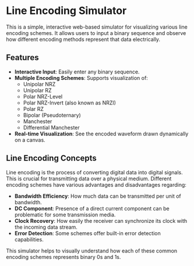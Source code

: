 
# Line Encoding Simulator

This is a simple, interactive web-based simulator for visualizing various line encoding schemes. It allows users to input a binary sequence and observe how different encoding methods represent that data electrically.

## Features

  * **Interactive Input**: Easily enter any binary sequence.
  * **Multiple Encoding Schemes**: Supports visualization of:
      * Unipolar NRZ
      * Unipolar RZ
      * Polar NRZ-Level
      * Polar NRZ-Invert (also known as NRZI)
      * Polar RZ
      * Bipolar (Pseudoternary)
      * Manchester
      * Differential Manchester
  * **Real-time Visualization**: See the encoded waveform drawn dynamically on a canvas.

## Line Encoding Concepts

Line encoding is the process of converting digital data into digital signals. This is crucial for transmitting data over a physical medium. Different encoding schemes have various advantages and disadvantages regarding:

  * **Bandwidth Efficiency**: How much data can be transmitted per unit of bandwidth.
  * **DC Component**: Presence of a direct current component can be problematic for some transmission media.
  * **Clock Recovery**: How easily the receiver can synchronize its clock with the incoming data stream.
  * **Error Detection**: Some schemes offer built-in error detection capabilities.

This simulator helps to visually understand how each of these common encoding schemes represents binary 0s and 1s.


